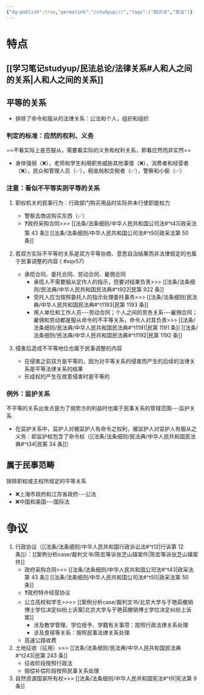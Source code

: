 ```yaml
---
{"dg-publish":true,"permalink":"/studyup///","tags":["知识点","民法"]}
---
```


# 特点
## [[学习笔记studyup/民法总论/法律关系#人和人之间的关系\|人和人之间的关系]]
## 平等的关系
- 排除了命令和服从的法律关系：公法和个人，组织和组织
### 判定的标准：应然的权利、义务
==不看实际上是否服从，需要看实际的义务和权利关系，即看应然而非实然==
- 身体强弱（❌），老师和学生利用职务威胁其他事情（❌），消费者和经营者（❌），民众和管理人员（✅），税收局和交税者（✅），警察和小偷（✅）
### 注意：看似不平等实则平等的关系
1. 职权机关的民事行为：行政部门购买用品时实际并未行使职能权力
	- 警察去商店购买东西（✅）
	- ❓政府采购合同>>> [[法条/法条细则/中华人民共和国公司法#^t43\|政采法第 43 条]] [[法条/法条细则/中华人民共和国公司法#^t50\|政采法第 50 条]]
2. 若双方实际不平等的关系是双方平等协商、意思自治结果而非法律规定的也属于民事调整的内容
{ #xqv57}

	- 承揽合同、委托合同、劳动合同、雇佣合同
		- 承揽人不需要服从定作人的指示，但要对结果负责>>> [[法条/法条细则/民法典/中华人民共和国民法典#^t922\|民第 922 条]]
		- 受托人应当按照委托人的指示处理委托事务>>> [[法条/法条细则/民法典/中华人民共和国民法典#^t1193\|民第 1193 条]]
		- 用人单位和工作人员---劳动合同；个人之间的劳务关系---雇佣合同；雇佣和劳动都是服从命令的不平等关系，命令人对其负责>>> [[法条/法条细则/民法典/中华人民共和国民法典#^t1191\|民第 1191 条]] [[法条/法条细则/民法典/中华人民共和国民法典#^t1192\|民第 1192 条]]
3. 侵害后造成不平等地位也属于民事调整的内容
	- 在侵害之前双方是平等的，因为对平等关系的侵害而产生的后续的法律关系是平等法律关系的结果 
	- 形成权的产生在故意侵害时是平等的
### 例外：监护关系
不平等的关系出发点是为了弱势方的利益时也属于民事关系的管辖范围---监护关系
- 在监护关系中，监护人对被监护人有命令之权利，被监护人对监护人有服从之义务：即监护权包含了命令权（[[法条/法条细则/民法典/中华人民共和国民法典#^t34\|民第 34 条]]）
## 属于民事范畴
排除职权或主权所规定的平等关系
- ❌上海市政府和江苏省政府---公法
- ❌中国和美国---国际法
# 争议
1. 行政协议（[[法条/法条细则/中华人民共和国行政诉讼法#^t12\|行诉第 12 条]]）：[[案例分析case/裁判文书/陈宏等诉张芝山镇案件\|陈宏等诉张芝山镇案件]]
	- 政府采购合同>>> [[法条/法条细则/中华人民共和国公司法#^t43\|政采法第 43 条]] [[法条/法条细则/中华人民共和国公司法#^t50\|政采法第 50 条]]
	- ❓政府特许经营协议
	- 公立高校和学生>>>> [[案例分析case/裁判文书/北京大学与于艳茹撤销博士学位决定纠纷上诉案\|北京大学与于艳茹撤销博士学位决定纠纷上诉案]]
		- 涉及教学管理、学位授予、学籍有关事项：按照行政法律关系处理
		- 涉及食宿等关系：按照民事法律关系处理
	- 高速公路收费
2. 土地征收（征用）>>> [[法条/法条细则/民法典/中华人民共和国民法典#^t243\|民第 243 条]]
	- 征收阶段按照行政法
	- 赔偿补偿阶段按照民事关系处理
3. 自然资源国家所有权>>> [[法条/法条细则/中华人民共和国宪法#^t9\|宪法第 9 条]]
